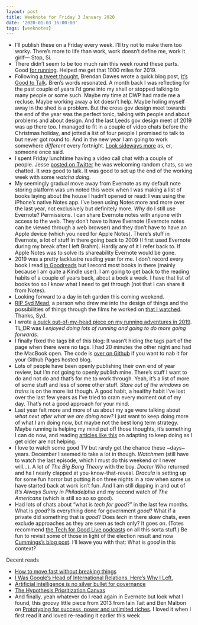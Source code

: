 ```yaml
---
layout: post
title: Weeknote for Friday 3 January 2020
date: '2020-01-03 16:00:00'
tags: [weeknotes]
---
```

* I’ll publish these on a Friday every week. I’ll try not to make them too worky. There’s more to life than work, work doesn’t define me, work it girlf— Stop, Si.
* There didn’t seem to be too much rain this week round these parts. Good [for running](https://www.strava.com/athletes/41247532). Helped me get that 1000 miles for 2019.
* Following [a tweet thought](https://twitter.com/brendandawes/status/1213062578131341312), Brendan Dawes wrote a quick blog post, [It’s Good to Talk](http://brendandawes.com/blog/its-good-to-talk). Bren’s words resonated. A month back I was reflecting for the past couple of years I’d gone into my shell or stopped talking to many people or some such. Maybe my time at DWP had made me a recluse. Maybe working away a lot doesn’t help. Maybe holing myself away in the shed is a problem. But the cross gov design meet towards the end of the year was the perfect tonic, talking with people and about problems and about design. And the last Leeds gov design meet of 2019 was up there too. I managed to fit in a couple of video chats before the Christmas holiday, and jotted a list of four people I promised to talk to but never got round to. And in the new year I am going to work somewhere _different_ every fortnight. [Look sideways more](https://www.ermlikeyeah.com/look-sideways-more/) as, er, someone once said.
* I spent Friday lunchtime having a video call chat with a couple of people. Jesse [posted on Twitter](https://twitter.com/jesseyuen/status/1213055861410684928) he was welcoming random chats, so we chatted. It _was_ good to talk. It was good to set up the end of the working week with some _watcha doing_.
* My seemingly gradual move away from Evernote as my default note storing platform was um noted this week when I was making a list of books laying about the house I hadn’t opened or read: I was using the iPhone’s native Notes app. I’ve been using Notes more and more over the last year, not exclusively but definitely more. _Why_ do I still use Evernote? Permissions. I can share Evernote notes with anyone with access to the web. They don’t have to have Evernote (Evernote notes can be viewed through a web browser) and they don’t have to have an Apple device (which you need for Apple Notes). There’s stuff in Evernote, a lot of stuff in there going back to 2009 (I first used Evernote during my break after I left Brahm). Hardly any of it I refer back to. If Apple Notes was to solve its shareability Evernote would be gone.
* 2019 was a pretty lacklustre reading year for me. I don’t record every book I read [in Goodreads](https://www.goodreads.com/user/show/4156043-si-wilson) but I record most books in there (mainly because I am quite a Kindle user). I am going to get back to the reading habits of a couple of years back, about a book a week. I have that list of books too so I know what I need to get through (not that I can share it from Notes).
* Looking forward to a day in teh garden this coming weekend.
* [RIP Syd Mead](https://www.bbc.co.uk/news/entertainment-arts-50955699), a person who drew me into the design of things and the possibilities of things through the films he worked on [that I watched](https://www.ermlikeyeah.com/what-what-seems-to-be-the-problem/). Thanks, Syd.
* I wrote [a quick out-of-my-head piece on my running adventures in 2019](https://www.ermlikeyeah.com/2019-running/). TL;DR was _I enjoyed doing lots of running and going to do more going forwards_.
* I finally fixed the tags bit of this blog: It wasn’t hiding the tags part of the page when there were no tags. I had 20 minutes the other night and had the MacBook open. The code is [over on Github](https://github.com/ermlikeyeah/ermlikeyeah.github.io/blob/master/_layouts/post.html) if you want to nab it for your Github Pages hosted blog.
* Lots of people have been openly publishing their own end of year review, but I’m not going to openly publish mine. There’s stuff I want to do and not do and that’s for me to work through. Yeah, it’s a list of more of some stuff and less of some other stuff. _Stare out of the windows on trains_ is on the more list though. A good habit, a healthy habit I’ve lost over the last few years as I’ve tried to cram every moment out of my day. That’s not a good approach for your mind.
* Last year felt more and more of us about my age were talking about _what next after what we are doing now?_ I just want to keep doing more of what I am doing now, but maybe not the best long term strategy. Maybe running is helping my mind put off those thoughts, it’s something I can do now, and reading [articles like this](https://www.nytimes.com/2018/11/02/sports/how-to-run-a-faster-marathon.html) on adapting to keep doing as I get older are not helping.
* I love to watch some good TV but rarely get the chance these ~days~ years. December I seemed to take a lot in though. _Watchmen_ (still have to watch the last episode, which I must do this weekend or I never will…). A lot of _The Big Bang Theory_ with the boy. _Doctor Who_ returned and ha I nearly clapped at you-know-that-reveal. _Dracula_ is setting up for some fun horror but putting it on three nights in a row when some us have started back at work isn’t fun. And I am still dipping in and out of _It’s Always Sunny in Philadelphia_ and my second watch of _The Americans_ (which is still so so so good).
* Had lots of chats about “what is _tech for good_?” in the last few months. What is _good_? Is everything done for government _good_? What if a private did something that is _good_? Does _tech_ in there skew chats, even exclude approaches as they are seen as tech only? It goes on. (Totes recommend [the Tech for Good Live podcasts](https://www.techforgood.live/podcasts) on all this sorta stuff.) Be fun to revisit some of those in light of the election result and now [Cummings’s blog post](https://dominiccummings.com/2020/01/02/two-hands-are-a-lot-were-hiring-data-scientists-project-managers-policy-experts-assorted-weirdos/). I’ll leave you with that: What is _good_ in this context?

Decent reads
* [How to move fast without breaking things](https://clearleft.com/posts/how-to-move-fast-without-breaking-things)
* [I Was Google’s Head of International Relations. Here’s Why I Left.](https://medium.com/@rossformaine/i-was-googles-head-of-international-relations-here-s-why-i-left-49313d23065)
* [Artificial intelligence is no silver bullet for governance](https://www.ft.com/content/817cd3d6-b921-11e9-8a88-aa6628ac896c?shareType=nongift)
* [The Hypothesis Prioritization Canvas](https://jeffgothelf.com/blog/the-hypothesis-prioritization-canvas/)
* And finally, yeah whatever do I read again in Evernote but look what I found, this groovy little piece from 2013 from Iain Tait and Ben Malbon on [Prototyping for success, power and unlimited riches](https://www.thinkwithgoogle.com/intl/en-gb/marketing-resources/omnichannel/prototyping-for-success/). I loved it when I first read it and loved re-reading it earlier this week
